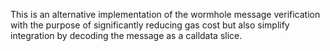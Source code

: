 This is an alternative implementation of the wormhole message verification with the purpose of significantly reducing gas cost but also simplify integration by decoding the message as a calldata slice.